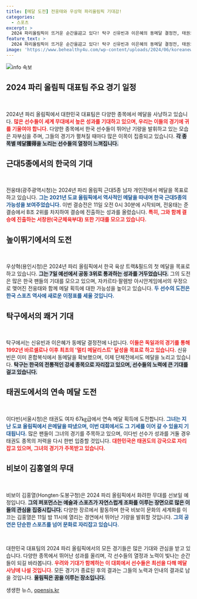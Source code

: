 ```yaml
---
title: [메달 도전] 전웅태와 우상혁 파리올림픽 기대감!
categories:
  - 스포츠
excerpt: >
  2024 파리올림픽이 뜨거운 순간을迎고 있다! 탁구 신유빈과 이은혜의 동메달 결정전, 태권도 이다빈의 메달 도전, 비보이 김홍열의 화려한 무대 등 잇따른 기대감 속, 한국 대표팀의 역사적인 메달 사냥에 주목하세요!
feature_text: >
  2024 파리올림픽이 뜨거운 순간을迎고 있다! 탁구 신유빈과 이은혜의 동메달 결정전, 태권도 이다빈의 메달 도전, 비보이 김홍열의 화려한 무대 등 잇따른 기대감 속, 한국 대표팀의 역사적인 메달 사냥에 주목하세요!
image: 'https://www.behealthy4u.com/wp-content/uploads/2024/06/koreanews.jpg'
---
```


<p><img src="https://www.behealthy4u.com/wp-content/uploads/2024/06/koreanews.jpg" alt="info 속보" /></p>

<h2 data-ke-size="size26">2024 파리 올림픽 대표팀 주요 경기 일정</h2>

<p data-ke-size="size16">&nbsp;</p>

<p>2024년 파리 올림픽에서 대한민국 대표팀은 다양한 종목에서 메달을 사냥하고 있습니다. <b><span style="color: #ee2323;">많은 선수들이 세계 무대에서 높은 성과를 기대하고 있으며, 우리는 이들의 경기에 귀를 기울여야 합니다.</span></b> 다양한 종목에서 한국 선수들이 뛰어난 기량을 발휘하고 있는 모습은 자부심을 주며, 그들의 경기가 펼쳐질 때마다 많은 이목이 집중되고 있습니다. <b><span style="background-color: #21538527;">각 종목별 메달獲得을 노리는 선수들의 열정이 느껴집니다.</span></b></p>

<h2>근대5종에서의 한국의 기대</h2>

<p data-ke-size="size16">&nbsp;</p>

<p>전웅태(광주광역시청)는 2024년 파리 올림픽 근대5종 남자 개인전에서 메달을 목표로 하고 있습니다. <b><span style="color: #1a5490;">그는 2021년 도쿄 올림픽에서 역사적인 메달을 따내며 한국 근대5종의 가능성을 보여주었습니다.</span></b>  이번 결승전은 11일 오전 0시 30분에 시작되며, 전웅태는 준결승에서 B조 2위를 차지하여 결승에 진출하는 성과를 올렸습니다. <b><span style="color: #ee2323;">특히, 그와 함께 결승에 진출하는 서창완(국군체육부대) 또한 기대를 모으고 있습니다.</span></b></p>

<h2>높이뛰기에서의 도전</h2>

<p data-ke-size="size16">&nbsp;</p>

<p>우상혁(용인시청)은 2024년 파리 올림픽에서 한국 육상 트랙&amp;필드의 첫 메달을 목표로 하고 있습니다. <b><span style="background-color: #21538527;">그는 7일 예선에서 공동 3위로 통과하는 성과를 거두었습니다.</span></b> 그의 도전은 많은 한국 팬들의 기대를 모으고 있으며, 자카르타·팔렘방 아시안게임에서의 우정으로 맺어진 전웅태와 함께 메달 획득에 대한 가능성을 높이고 있습니다. <b><span style="color: #1a5490;">두 선수의 도전은 한국 스포츠 역사에 새로운 이정표를 세울 것입니다.</span></b></p>

<h2>탁구에서의 쾌거 기대</h2>

<p data-ke-size="size16">&nbsp;</p>

<p>탁구에서는 신유빈과 이은혜가 동메달 결정전에 나섭니다. <b><span style="color: #ee2323;">이들은 독일과의 경기를 통해 1992년 바르셀로나 이후 최초의 '멀티 메달리스트' 달성을 목표로 하고 있습니다.</span></b> 신유빈은 이미 혼합복식에서 동메달을 확보했으며, 이제 단체전에서도 메달을 노리고 있습니다. <b><span style="background-color: #21538527;">탁구는 한국의 전통적인 강세 종목으로 자리잡고 있으며, 선수들의 노력에 큰 기대를 걸고 있습니다.</span></b></p>

<h2>태권도에서의 연속 메달 도전</h2>

<p data-ke-size="size16">&nbsp;</p>

<p>이다빈(서울시청)은 태권도 여자 67㎏급에서 연속 메달 획득에 도전합니다. <b><span style="color: #1a5490;">그녀는 지난 도쿄 올림픽에서 은메달을 따냈으며, 이번 대회에서도 그 기세를 이어 갈 수 있을지 기대됩니다.</span></b> 많은 팬들이 그녀의 경기를 주목하고 있으며, 이다빈 선수가 성과를 거둘 경우 태권도 종목의 저력을 다시 한번 입증할 것입니다. <b><span style="color: #ee2323;">대한민국은 태권도의 강국으로 자리잡고 있으며, 그녀의 경기가 주목받고 있습니다.</span></b></p>

<h2>비보이 김홍열의 무대</h2>

<p data-ke-size="size16">&nbsp;</p>

<p>비보이 김홍열(Hongten·도봉구청)은 2024 파리 올림픽에서 화려한 무대를 선보일 예정입니다. <b><span style="background-color: #21538527;">그의 퍼포먼스는 예술과 스포츠가 자연스럽게 조화를 이루는 장면으로 많은 이들의 관심을 집중시킵니다.</span></b> 다양한 장르에서 활동하며 한국 비보이 문화의 세계화를 이끄는 김홍열은 11일 밤 11시에 열리는 경연에서 뛰어난 기량을 발휘할 것입니다. <b><span style="color: #1a5490;">그의 공연은 단순한 스포츠를 넘어 문화로 자리잡고 있습니다.</span></b></p>

<p data-ke-size="size16">&nbsp;</p>

<p>대한민국 대표팀의 2024 파리 올림픽에서의 모든 경기들은 많은 기대와 관심을 받고 있습니다. 다양한 종목에서 뛰어난 성과를 올리며, 각 선수들의 열정과 노력이 빛나는 순간들이 되길 바라봅니다. <b><span style="color: #ee2323;">우려와 기대가 함께하는 이 대회에서 선수들은 최선을 다해 메달 사냥에 나설 것입니다.</span></b> 모든 경기가 종료된 후의 결과는 그들의 노력과 인내의 결과로 남을 것입니다. <b><span style="background-color: #21538527;">올림픽은 꿈을 이루는 장소입니다.</span></b></p>
생생한 뉴스, <a href="https://opensis.kr" rel="dofollow">opensis.kr</a>


